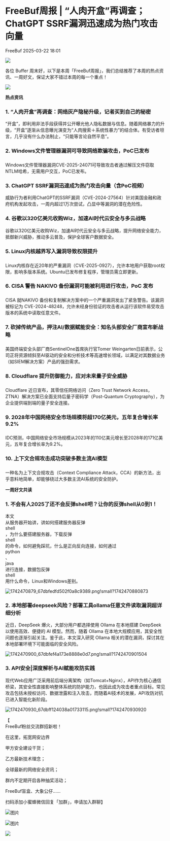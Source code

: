 #  FreeBuf周报 | “人肉开盒”再调查；ChatGPT SSRF漏洞迅速成为热门攻击向量   
 FreeBuf   2025-03-22 18:01  
  
![](https://mmbiz.qpic.cn/mmbiz_gif/qq5rfBadR38jUokdlWSNlAjmEsO1rzv3srXShFRuTKBGDwkj4gvYy34iajd6zQiaKl77Wsy9mjC0xBCRg0YgDIWg/640?wx_fmt=gif "")  
  
  
各位 Buffer 周末好，以下是本周「FreeBuf周报」，我们总结推荐了本周的热点资讯、一周好文，保证大家不错过本周的每一个重点！  
  
  
![](https://mmbiz.qpic.cn/mmbiz_jpg/qq5rfBadR38XwTgRA48WDosoh2GoRypxFLFAugtFLt5WbbcRYa1x7RTcVTP3fu926JBGZVZa0NlVicmbaEzmCBg/640?wx_fmt=jpeg&from=appmsg "")  
  
  
  
**热点资讯**  
  
  
### 1. “人肉开盒”再调查：网络灰产隐秘升级，记者买到自己的秘密  
  
“开盒”，即利用非法手段获得并公开曝光他人隐私数据与信息。随着网络暴力的升级，“开盒”逐渐从信息曝光演变为“人肉搜索＋系统性暴力”的结合体。有受访者坦言，几乎没有什么办法制止，“只能等言论自然平息”。  
###   
### 2. Windows文件管理器漏洞可导致网络欺骗攻击，PoC已发布  
###   
  
Windows文件管理器漏洞CVE-2025-24071可导致攻击者通过解压文件窃取NTLM哈希，无需用户交互，PoC已发布。  
###   
### 3. ChatGPT SSRF漏洞迅速成为热门攻击向量（含PoC视频）  
  
威胁行为者利用ChatGPT的SSRF漏洞（CVE-2024-27564）针对美国金融和政府机构发起攻击，一周内超过1万次尝试，凸显中等漏洞的潜在危险性。  
###   
### 4. 谷歌以320亿美元收购Wiz，加速AI时代云安全与多云战略  
  
谷歌以320亿美元收购Wiz，加速AI时代云安全与多云战略，提升网络安全能力，抵御新兴威胁，推动多云普及，保护全球客户数据安全。  
###   
### 5. Linux内核越界写入漏洞导致权限提升  
###   
  
Linux内核存在近20年的严重漏洞（CVE-2025-0927），允许本地用户获取root权限，影响多版本系统。Ubuntu已发布修复程序，管理员需立即更新。  
###   
### 6. CISA 警告 NAKIVO 备份漏洞可能被利用进行攻击，PoC 发布  
###   
  
CISA 就NAKIVO 备份和复制解决方案中的一个严重漏洞发出了紧急警告。该漏洞被标记为 CVE-2024-48248，允许未经身份验证的攻击者从运行该软件易受攻击版本的系统中读取任意文件。  
###   
### 7. 砍掉传统产品，押注AI/数据赋能安全：知名头部安全厂商宣布新战略  
###   
  
美国终端安全头部厂商SentinelOne首席执行官Tomer Weingarten日前表示，公司正将资源倾斜至AI驱动的安全和分析技术等高速增长领域，以满足对其数据业务（如SIEM解决方案）产品的强劲需求。  
###   
### 8. Cloudflare 提升防御能力，应对未来量子安全威胁  
###   
  
Cloudflare 近日宣布，其零信任网络访问（Zero Trust Network Access，ZTNA）解决方案已全面支持后量子密码学（Post-Quantum Cryptography），为企业提供端到端的量子安全连接。  
###   
### 9. 2028年中国网络安全市场规模将超170亿美元，五年复合增长率9.2%  
###   
  
IDC预测，中国网络安全市场规模从2023年的110亿美元增长至2028年的171亿美元，五年复合增长率为9.2%。  
###   
### 10. 上下文合规攻击成功突破多数主流AI模型  
###   
  
一种名为上下文合规攻击（Context Compliance Attack，CCA）的新方法，出乎意料地简单，却能够绕过大多数主流AI系统的安全防护。  
  
  
**一周好文共读**  
  
  
### 1. 不会有人2025了还不会反弹shell吧？让你的反弹shell从0到1！  
  
本文  
从服务器开始讲，讲如何搭建服务器反弹  
shell  
，为什么要搭建服务器，下载反弹  
shell  
的命令，如何避免踩坑，什么是正向反向连接，如何通过  
python  
、  
java  
进行连接，数据包反弹  
shell  
用什么命令，Linux和Windows差别。  
  
  
![1742470879_67dbfedfd502f0a8c9389.png!small?1742470880873](https://mmbiz.qpic.cn/mmbiz_jpg/qq5rfBadR38XwTgRA48WDosoh2GoRypxIH0tRrSNHBwxGPgC46icsuYsPNDRNgToS9RxLefyD6Ysic08oGSfuPdw/640?wx_fmt=jpeg&from=appmsg "")  
  
### 2. 本地部署deepseek风险？部署工具ollama任意文件读取漏洞超详细分析  
  
近日，DeepSeek 爆火，大部分用户都选择使用 Ollama 在本地搭建 DeepSeek 以使用高效、便捷的 AI 模型。然而，随着 Ollama 在本地大规模应用，其安全性问题也逐渐引起关注。鉴于此，本文深入研究 Ollama 相关的潜在漏洞，探讨其在本地部署环境下可能面临的安全风险。  
  
  
![1742470900_67dbfef4a173e8888e0d7.png!small?1742470901504](https://mmbiz.qpic.cn/mmbiz_jpg/qq5rfBadR38XwTgRA48WDosoh2GoRypxA8ajb0LpD3tLxGgRpqJeGZibDo6tgxqic25l0tLfrMrrP1hTS4Ej9Zfw/640?wx_fmt=jpeg&from=appmsg "")  
  
### 3. API安全|深度解析与AI赋能攻防实践  
  
现代Web应用广泛采用前后端分离架构（如Tomcat+Nginx），API作为核心通信桥梁，其安全性直接影响整体系统的防护能力，也因此成为攻击者重点目标。常见攻击包括未授权访问、数据泄露和注入攻击，而随着AI技术的发展，API攻防对抗已进入智能化新阶段。  
  
  
![1742470930_67dbff124038a01733115.png!small?1742470930920](https://mmbiz.qpic.cn/mmbiz_jpg/qq5rfBadR38XwTgRA48WDosoh2GoRypxYBUliaJFUfBKsGPp2ia3KpZRtuOicleb8ZBx1wZ5UlCN3d33e1WeZCd7A/640?wx_fmt=jpeg&from=appmsg "")  
  
  
【  
FreeBuf粉丝交流群招新啦！  
  
在这里，拓宽网安边界  
  
甲方安全建设干货；  
  
乙方最新技术理念；  
  
全球最新的网络安全资讯；  
  
群内不定期开启各种抽奖活动；  
  
FreeBuf盲盒、大象公仔......  
  
扫码添加小蜜蜂微信回复「加群」，申请加入群聊】  
  
  
![图片](https://mmbiz.qpic.cn/mmbiz_jpg/qq5rfBadR3ich6ibqlfxbwaJlDyErKpzvETedBHPS9tGHfSKMCEZcuGq1U1mylY7pCEvJD9w60pWp7NzDjmM2BlQ/640?wx_fmt=other&wxfrom=5&wx_lazy=1&wx_co=1&retryload=2&tp=webp "")  
  
  
![图片](https://mmbiz.qpic.cn/mmbiz_png/qq5rfBadR3ic5icaZr7IGkVcd3DT6vXW4B4LOZ1M7YkTPhS1AT2DQJaicFjtCxt5BRO7p5AOJqvH3EJABCd0BFqYQ/640?wx_fmt=other&from=appmsg&wxfrom=5&wx_lazy=1&wx_co=1&tp=webp "")  
  
  
  
  
  
  
  
  
  
[](https://mp.weixin.qq.com/s?__biz=MjM5NjA0NjgyMA==&mid=2651312407&idx=1&sn=60289b6b056aee1df1685230aa453829&token=1964067027&lang=zh_CN&scene=21#wechat_redirect)  
  
![](https://mmbiz.qpic.cn/mmbiz_gif/qq5rfBadR3icF8RMnJbsqatMibR6OicVrUDaz0fyxNtBDpPlLfibJZILzHQcwaKkb4ia57xAShIJfQ54HjOG1oPXBew/640?wx_fmt=gif "")  
  
